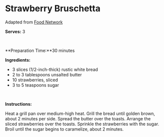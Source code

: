Strawberry Bruschetta
=====================

Adapted from [Food Network](http://foodnetwork.com)

**Serves:** 3

 

**Preparation Time:**30 minutes

**Ingredients:**

-   3 slices (1/2-inch-thick) rustic white bread
-   2 to 3 tablespoons unsalted butter
-   10 strawberries, sliced
-   3 to 5 teaspoons sugar

 

**Instructions:**

Heat a grill pan over medium-high heat. Grill the bread until golden brown, about 2 minutes per side. Spread the butter over the toasts. Arrange the sliced strawberries over the toasts. Sprinkle the strawberries with the sugar. Broil until the sugar begins to caramelize, about 2 minutes.
